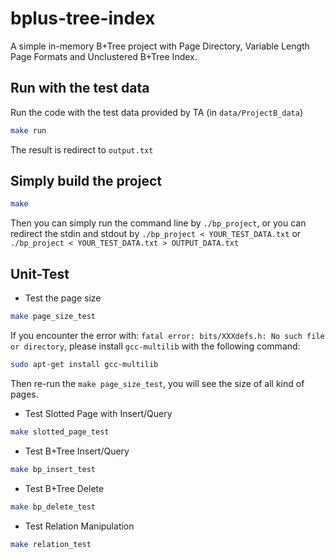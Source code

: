 # bplus-tree-index
A simple in-memory B+Tree project with Page Directory, Variable Length Page Formats and Unclustered B+Tree Index.

## Run with the test data
Run the code with the test data provided by TA (in `data/ProjectB_data`)
```bash
make run 
```
The result is redirect to `output.txt`

## Simply build the project
```bash
make
```
Then you can simply run the command line by `./bp_project`, 
or you can redirect the stdin and stdout by `./bp_project < YOUR_TEST_DATA.txt` or `./bp_project < YOUR_TEST_DATA.txt > OUTPUT_DATA.txt`

## Unit-Test
- Test the page size
```bash
make page_size_test
```
If you encounter the error with: `fatal error: bits/XXXdefs.h: No such file or directory`, please install `gcc-multilib` with the following command:
```bash
sudo apt-get install gcc-multilib
```
Then re-run the `make page_size_test`, you will see the size of all kind of pages.

-	Test Slotted Page with Insert/Query
```bash
make slotted_page_test
```

-	Test B+Tree Insert/Query
```bash
make bp_insert_test
```

-	Test B+Tree Delete
```bash
make bp_delete_test
```

-	Test Relation Manipulation
```bash
make relation_test
```
